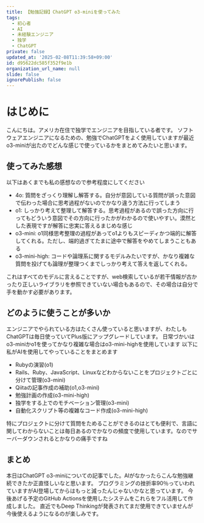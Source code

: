 ```yaml
---
title: 【勉強記録】ChatGPT o3-miniを使ってみた
tags:
  - 初心者
  - AI
  - 未経験エンジニア
  - 独学
  - ChatGPT
private: false
updated_at: '2025-02-08T11:39:58+09:00'
id: d95622dc585f352f9e1b
organization_url_name: null
slide: false
ignorePublish: false
---
```

# はじめに
こんにちは。アメリカ在住で独学でエンジニアを目指している者です。
ソフトウェアエンジニアになるための、勉強でChatGPTをよく使用していますが最近o3-miniが出たのでどんな感じで使っているかをまとめてみたいと思います。

## 使ってみた感想
以下はあくまでも私の感想なので参考程度にしてください
* 4o: 質問をざっくり理解し解答する。自分が意図している質問が誤った意図で伝わった場合に思考過程がないのでかなり違う方法に行ってしまう
* o1: しっかり考えて整理して解答する。思考過程があるので誤った方向に行ってもどういう意図でその方向に行ったかがわかるので使いやすい。漠然とした表現ですが解答に忠実に答えるまじめな感じ
* o3-mini: o1同様思考整理の過程があってo1よりもスピーディかつ端的に解答してくれる。ただし、端的過ぎてたまに途中で解答をやめてしまうこともある
* o3-mini-high: コードや論理系に関するモデルみたいですが、かなり複雑な質問を投げても論理が整理つくまでしっかり考えて答えを返してくれる。

これはすべてのモデルに言えることですが、web検索しているが若干情報が古かったり正しいライブラリを参照できていない場合もあるので、その場合は自分で手を動かす必要があります。

## どのように使うことが多いか

エンジニアでやられている方はたくさん使っていると思いますが、わたしもChatGPTは毎日使っていてPlus版にアップグレードしています。
日常づかいはo3-miniかo1を使ってかなり複雑な場合はo3-mini-highを使用しています
以下に私がAIを使用してやっていることをまとめます
* Rubyの演習(o1)
* Rails、Ruby、JavaScript、Linuxなどわからないことをプロジェクトごとに分けて管理(o3-mini)
* Qiitaの記事作成の補助(o1,o3-mini)
* 勉強計画の作成(o3-mini-high)
* 独学をする上でのモチベーション管理(o3-mini)
* 自動化スクリプト等の複雑なコード作成(o3-mini-high)

特にプロジェクトに分けて質問をためることができるのはとても便利で、言語に関してわからないことは毎日あるのでかなりの頻度で使用しています。なのでサーバーダウンされるとかなりの痛手ですね


## まとめ
本日はChatGPT o3-miniについての記事でした。AIがなかったらこんな勉強継続できたか正直怪しいなと思います。
プログラミングの挫折率90％っていわれていますがAI登場してからはもっと減ったんじゃないかなと思っています。
今後あげる予定のGitHub Actionsを使用したシステムをこれらをフル活用して作成しました。
直近でもDeep Thinkingが発表されてまだ使用できていませんが今後使えるようになるのが楽しみです。
